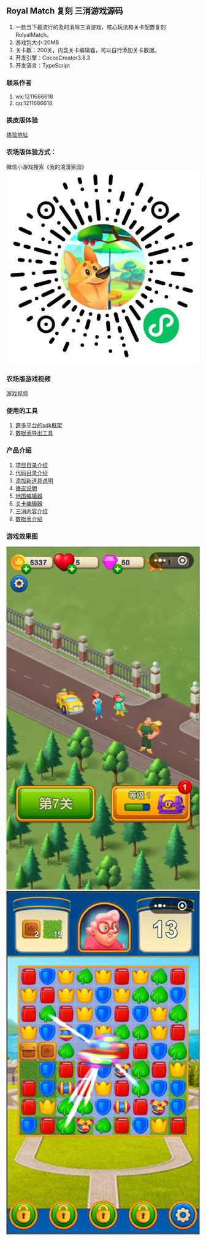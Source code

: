 
## Royal Match 复刻 三消游戏源码   

1. 一款当下最流行的及时消除三消游戏，核心玩法和关卡配置复刻 RolyalMatch。 
2. 游戏包大小:20MB
3. 关卡数：200关，内含关卡编辑器，可以自行添加关卡数据。
4. 开发引擎：CocosCreator3.8.3
5. 开发语言：TypeScript

### 联系作者
1. wx:1211686618
2. qq:1211686618


### 换皮版体验

[体验地址](https://www.sarsgame.com/game/royalmatch2/)


### 农场版体验方式：      
微信小游戏搜索《我的浪漫家园》
<img src='./docs/pic/二维码.jpg'/>  

### 农场版游戏视频
[游戏视频](https://www.bilibili.com/video/BV1gkU5YHELW/?vd_source=3f0b411d925365a08cc23fd74f75b3c9)

<!-- ### 声明
1. 购买后代码可以商用。
2. 农场版美术资源来源于网络，仅用于实现游戏功能，不建议商用。
3. 本产品为付费虚拟商品，一经购买成功概不退款，请支付前谨慎确认购买内容。
4. 项目最终解释权归作者所有，代码不可转售。 -->

<!-- ### 可提供的服务
1. 免费提供微信小游戏代码授权服务一次（提供购买订单截图）
2. 免费提供一周的换皮和修改需求服务：
3. 有偿提供上架各种平台服务： -->

<!-- 
### 有偿服务收费标准   
基本收费标准为800元/天，工作时长为8小时。   

### 购买链接
1. [Cocos引擎官方商城]()：官方提供代码验收服务，后期可以免费更新维护（未上架）
2. [作者微店商城](https://weidian.com/item.html?itemID=7321721621):商店提供除Cocos引擎外，使用其他引擎制作的商品（如Laya，Egret等）。后期免费更新但是要加入作者的QQ群，因为微店不提供更新服务。 -->

### 使用的工具   

1. [跨多平台的sdk框架](https://gitee.com/lecoolgamesdk/sdk)
2. [数据表导出工具](https://gitee.com/lecoolgame_framework/sarsgamexlsxparser)


### 产品介绍
1. [项目目录介绍](./docs/项目介绍.md)  
2. [代码目录介绍](./docs/代码目录.md)  
3. [添加新道具说明](./docs/添加新道具.md)
4. [换皮说明](./docs/换皮说明.md)
5. [地图编辑器](./docs/地图编辑器.md)  
6. [关卡编辑器](./docs/关卡编辑器.md)  
7. [三消内容介绍](./docs/三消内容介绍.md)
8. [数据表介绍](./docs/数据表介绍.md)

<!--    
### 功能开发完成情况

| 功能                   | 开发情况 | 说明                                             |
| ---------------------- | -------- | ------------------------------------------------ |
| 连胜奖励（2025-01-09）  | 已实现   |  连续胜利三次奖励特殊道具数量分别是2、3、4.失败一次清零 |
| 三个消除               | 已实现   |                                                  |
| 四个消除               | 已实现   | 产生导弹                                         |
| 五个消除               | 已实现   | 产生彩色球                                       |
| T字形                  | 已实现   | 产生火药桶                                       |
| L字形                  | 已实现   | 产生火药桶                                       |
| 田字形                 | 已实现   | 产生螺旋桨                                       |
| 地图根据内容大小适配   | 已实现   | 长屏幕的手机底部会展示banner广告                 |
| 根据内容绘制地图边缘框 | 已实现   | 游戏中包围道具的边缘框是自动生成的               |
| 游戏的胜利失败         | 已实现   |                                                  |
| 地图缩放               | 已实现   |                                                  |
| 钻石                   | 已实现   | 用于购买游戏中其他道具                           |
| 体力                   | 已实现   | 用于进入游戏                                     |
| 金币                   | 已实现   | 用于游戏中的复活。                               |
| 星星                   | 已实现   | 用于建造装饰物。                                 |
| 按需加载资源           | 已实现   |                                                  |
| 工具锤子               | 已实现   | 消除制定道具                                     |
| 工具弓箭               | 已实现   | 消除一行道具                                     |
| 工具炮筒               | 已实现   | 消除一列道具                                     |
| 工具小丑帽子           | 已实现   | 打乱道具后消除                                   |
| 音频系统               | 已实现   |                                                  |
| 设置音效开关           | 已实现   |                                                  |
| 设置音乐开关           | 已实现   |                                                  |
| 设置震动开关           | 已实现   |                                                  |
| 设置返回大厅           | 已实现   |                                                  |
| 数据存档               | 已实现   |                                                  |
| 教学引导               | 已实现   |                                                  |
| 内存清理               | 已实现   | 防止内存问题体造成游戏闪退                       |
| 模块分包               | 已实现   |                                                  |
| 特殊道具的获取和使用   | 已实现   |                                                  |
| 每日分享               | 已实现   | 根据分享次数获得特殊道具                         |
| 商城                   | 已实现   | 购买体力，特殊道具，金币                         |
| 微信平台支持           | 已实现   | 激励视频，banner，原生模版中的格子广告，插屏广告 |
| 建筑物选择             | 已实现   | 目前建筑数量245个。                              | -->



### 游戏效果图
<img src='./docs/pic/game/角色全9.png'/>    
<img src='./docs/pic/game/游戏中2.png'/> 



